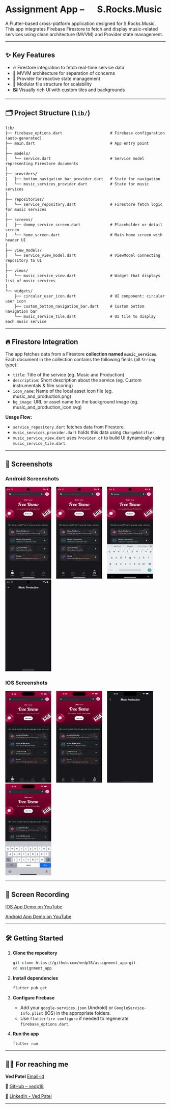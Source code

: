 # Assignment App – <img src="assets/icons/home_navigation_icon.png" width="27"/> S.Rocks.Music

A Flutter-based cross-platform application designed for S.Rocks.Music. This app integrates Firebase Firestore to fetch and display music-related services using clean architecture (MVVM) and Provider state management.

---

## ✨ Key Features

* 🔥 Firestore integration to fetch real-time service data
* 🎯 MVVM architecture for separation of concerns
* 💼 Provider for reactive state management
* 🧩 Modular file structure for scalability
* 🖼️ Visually rich UI with custom tiles and backgrounds

---

## 🗂️ Project Structure (`lib/`)

```
lib/
├── firebase_options.dart                     # Firebase configuration (auto-generated)
├── main.dart                                 # App entry point
│
├── models/
│   └── service.dart                          # Service model representing Firestore documents
│
├── providers/
│   ├── bottom_navigation_bar_provider.dart   # State for navigation
│   └── music_services_provider.dart          # State for music services
│
├── repositories/
│   └── service_repository.dart               # Firestore fetch logic for music services
│
├── screens/
│   ├── dummy_service_screen.dart             # Placeholder or detail screen
│   └── home_screen.dart                      # Main home screen with header UI
│
├── view_models/
│   └── service_view_model.dart               # ViewModel connecting repository to UI
│
├── views/
│   └── music_service_view.dart               # Widget that displays list of music services
│
└── widgets/
    ├── circular_user_icon.dart               # UI component: circular user icon
    ├── custom_bottom_navigation_bar.dart     # Custom bottom navigation bar
    └── music_service_tile.dart               # UI tile to display each music service
```

---

## 🔥 Firestore Integration

The app fetches data from a Firestore **collection named `music_services`**. Each document in the collection contains the following fields (all `String` type):

* `title`: Title of the service (eg. Music and Production)
* `description`: Short description about the service (eg. Custom instrumentals & film scoring)
* `icon_name`: Name of the local asset icon file (eg. music_and_production.png) 
* `bg_image`: URL or asset name for the background image (eg. music_and_production_icon.svg)

**Usage Flow:**

* `service_repository.dart` fetches data from Firestore.
* `music_services_provider.dart` holds this data using `ChangeNotifier`.
* `music_service_view.dart` uses `Provider.of` to build UI dynamically using `music_service_tile.dart`.

---

## 📸 Screenshots

### Android Screenshots
<img src="assets/screenshots/android/android_screenshot_1.png" width="144" height="288"/> &nbsp;&nbsp; <img src="assets/screenshots/android/android_screenshot_2.png" width="144" height="288"/> &nbsp;&nbsp; <img src="assets/screenshots/android/android_screenshot_3.png" width="144" height="288"/> &nbsp;&nbsp; <img src="assets/screenshots/android/android_screenshot_4.png" width="144" height="288"/> 

### IOS Screenshots
<img src="assets/screenshots/ios/ios_screenshot_1.png" width="144" height="288"/> &nbsp;&nbsp; <img src="assets/screenshots/ios/ios_screenshot_2.png" width="144" height="288"/> &nbsp;&nbsp; <img src="assets/screenshots/ios/ios_screenshot_3.png" width="144" height="288"/> &nbsp;&nbsp; <img src="assets/screenshots/ios/ios_screenshot_4.png" width="144" height="288"/> 

---

## 🎥 Screen Recording

[IOS App Demo on YouTube](https://youtube.com/shorts/1wMzivJomYY?feature=share)

[Android App Demo on YouTube](https://youtube.com/shorts/dZ95O5ga16o?feature=share)

---

## 🛠️ Getting Started

1. **Clone the repository**

   ```bash
   git clone https://github.com/vedp18/assignment_app.git
   cd assignment_app
   ```

2. **Install dependencies**

   ```bash
   flutter pub get
   ```

3. **Configure Firebase**

   * Add your `google-services.json` (Android) or `GoogleService-Info.plist` (iOS) in the appropriate folders.
   * Use `flutterfire configure` if needed to regenerate `firebase_options.dart`.

4. **Run the app**

   ```bash
   flutter run
   ```

---


## 👨‍💻 For reaching me

**Ved Patel**
[Email-id](ved09003@gmail.com)

🔗 [GitHub – vedp18](https://github.com/vedp18)

🔗 [LinkedIn - Ved Patel](https://linkedin.com/in/ved--patel)


---
